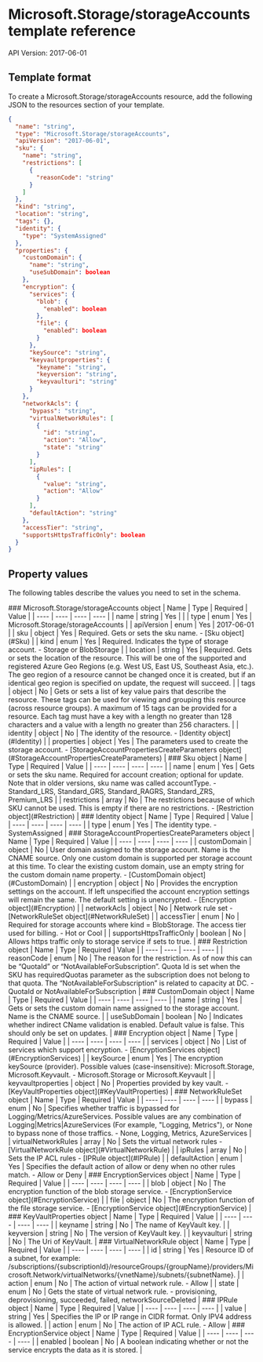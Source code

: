 # Microsoft.Storage/storageAccounts template reference
API Version: 2017-06-01
## Template format

To create a Microsoft.Storage/storageAccounts resource, add the following JSON to the resources section of your template.

```json
{
  "name": "string",
  "type": "Microsoft.Storage/storageAccounts",
  "apiVersion": "2017-06-01",
  "sku": {
    "name": "string",
    "restrictions": [
      {
        "reasonCode": "string"
      }
    ]
  },
  "kind": "string",
  "location": "string",
  "tags": {},
  "identity": {
    "type": "SystemAssigned"
  },
  "properties": {
    "customDomain": {
      "name": "string",
      "useSubDomain": boolean
    },
    "encryption": {
      "services": {
        "blob": {
          "enabled": boolean
        },
        "file": {
          "enabled": boolean
        }
      },
      "keySource": "string",
      "keyvaultproperties": {
        "keyname": "string",
        "keyversion": "string",
        "keyvaulturi": "string"
      }
    },
    "networkAcls": {
      "bypass": "string",
      "virtualNetworkRules": [
        {
          "id": "string",
          "action": "Allow",
          "state": "string"
        }
      ],
      "ipRules": [
        {
          "value": "string",
          "action": "Allow"
        }
      ],
      "defaultAction": "string"
    },
    "accessTier": "string",
    "supportsHttpsTrafficOnly": boolean
  }
}
```
## Property values

The following tables describe the values you need to set in the schema.

<a id="Microsoft.Storage/storageAccounts" />
### Microsoft.Storage/storageAccounts object
|  Name | Type | Required | Value |
|  ---- | ---- | ---- | ---- |
|  name | string | Yes |  |
|  type | enum | Yes | Microsoft.Storage/storageAccounts |
|  apiVersion | enum | Yes | 2017-06-01 |
|  sku | object | Yes | Required. Gets or sets the sku name. - [Sku object](#Sku) |
|  kind | enum | Yes | Required. Indicates the type of storage account. - Storage or BlobStorage |
|  location | string | Yes | Required. Gets or sets the location of the resource. This will be one of the supported and registered Azure Geo Regions (e.g. West US, East US, Southeast Asia, etc.). The geo region of a resource cannot be changed once it is created, but if an identical geo region is specified on update, the request will succeed. |
|  tags | object | No | Gets or sets a list of key value pairs that describe the resource. These tags can be used for viewing and grouping this resource (across resource groups). A maximum of 15 tags can be provided for a resource. Each tag must have a key with a length no greater than 128 characters and a value with a length no greater than 256 characters. |
|  identity | object | No | The identity of the resource. - [Identity object](#Identity) |
|  properties | object | Yes | The parameters used to create the storage account. - [StorageAccountPropertiesCreateParameters object](#StorageAccountPropertiesCreateParameters) |


<a id="Sku" />
### Sku object
|  Name | Type | Required | Value |
|  ---- | ---- | ---- | ---- |
|  name | enum | Yes | Gets or sets the sku name. Required for account creation; optional for update. Note that in older versions, sku name was called accountType. - Standard_LRS, Standard_GRS, Standard_RAGRS, Standard_ZRS, Premium_LRS |
|  restrictions | array | No | The restrictions because of which SKU cannot be used. This is empty if there are no restrictions. - [Restriction object](#Restriction) |


<a id="Identity" />
### Identity object
|  Name | Type | Required | Value |
|  ---- | ---- | ---- | ---- |
|  type | enum | Yes | The identity type. - SystemAssigned |


<a id="StorageAccountPropertiesCreateParameters" />
### StorageAccountPropertiesCreateParameters object
|  Name | Type | Required | Value |
|  ---- | ---- | ---- | ---- |
|  customDomain | object | No | User domain assigned to the storage account. Name is the CNAME source. Only one custom domain is supported per storage account at this time. To clear the existing custom domain, use an empty string for the custom domain name property. - [CustomDomain object](#CustomDomain) |
|  encryption | object | No | Provides the encryption settings on the account. If left unspecified the account encryption settings will remain the same. The default setting is unencrypted. - [Encryption object](#Encryption) |
|  networkAcls | object | No | Network rule set - [NetworkRuleSet object](#NetworkRuleSet) |
|  accessTier | enum | No | Required for storage accounts where kind = BlobStorage. The access tier used for billing. - Hot or Cool |
|  supportsHttpsTrafficOnly | boolean | No | Allows https traffic only to storage service if sets to true. |


<a id="Restriction" />
### Restriction object
|  Name | Type | Required | Value |
|  ---- | ---- | ---- | ---- |
|  reasonCode | enum | No | The reason for the restriction. As of now this can be “QuotaId” or “NotAvailableForSubscription”. Quota Id is set when the SKU has requiredQuotas parameter as the subscription does not belong to that quota. The “NotAvailableForSubscription” is related to capacity at DC. - QuotaId or NotAvailableForSubscription |


<a id="CustomDomain" />
### CustomDomain object
|  Name | Type | Required | Value |
|  ---- | ---- | ---- | ---- |
|  name | string | Yes | Gets or sets the custom domain name assigned to the storage account. Name is the CNAME source. |
|  useSubDomain | boolean | No | Indicates whether indirect CName validation is enabled. Default value is false. This should only be set on updates. |


<a id="Encryption" />
### Encryption object
|  Name | Type | Required | Value |
|  ---- | ---- | ---- | ---- |
|  services | object | No | List of services which support encryption. - [EncryptionServices object](#EncryptionServices) |
|  keySource | enum | Yes | The encryption keySource (provider). Possible values (case-insensitive):  Microsoft.Storage, Microsoft.Keyvault. - Microsoft.Storage or Microsoft.Keyvault |
|  keyvaultproperties | object | No | Properties provided by key vault. - [KeyVaultProperties object](#KeyVaultProperties) |


<a id="NetworkRuleSet" />
### NetworkRuleSet object
|  Name | Type | Required | Value |
|  ---- | ---- | ---- | ---- |
|  bypass | enum | No | Specifies whether traffic is bypassed for Logging/Metrics/AzureServices. Possible values are any combination of Logging|Metrics|AzureServices (For example, "Logging, Metrics"), or None to bypass none of those traffics. - None, Logging, Metrics, AzureServices |
|  virtualNetworkRules | array | No | Sets the virtual network rules - [VirtualNetworkRule object](#VirtualNetworkRule) |
|  ipRules | array | No | Sets the IP ACL rules - [IPRule object](#IPRule) |
|  defaultAction | enum | Yes | Specifies the default action of allow or deny when no other rules match. - Allow or Deny |


<a id="EncryptionServices" />
### EncryptionServices object
|  Name | Type | Required | Value |
|  ---- | ---- | ---- | ---- |
|  blob | object | No | The encryption function of the blob storage service. - [EncryptionService object](#EncryptionService) |
|  file | object | No | The encryption function of the file storage service. - [EncryptionService object](#EncryptionService) |


<a id="KeyVaultProperties" />
### KeyVaultProperties object
|  Name | Type | Required | Value |
|  ---- | ---- | ---- | ---- |
|  keyname | string | No | The name of KeyVault key. |
|  keyversion | string | No | The version of KeyVault key. |
|  keyvaulturi | string | No | The Uri of KeyVault. |


<a id="VirtualNetworkRule" />
### VirtualNetworkRule object
|  Name | Type | Required | Value |
|  ---- | ---- | ---- | ---- |
|  id | string | Yes | Resource ID of a subnet, for example: /subscriptions/{subscriptionId}/resourceGroups/{groupName}/providers/Microsoft.Network/virtualNetworks/{vnetName}/subnets/{subnetName}. |
|  action | enum | No | The action of virtual network rule. - Allow |
|  state | enum | No | Gets the state of virtual network rule. - provisioning, deprovisioning, succeeded, failed, networkSourceDeleted |


<a id="IPRule" />
### IPRule object
|  Name | Type | Required | Value |
|  ---- | ---- | ---- | ---- |
|  value | string | Yes | Specifies the IP or IP range in CIDR format. Only IPV4 address is allowed. |
|  action | enum | No | The action of IP ACL rule. - Allow |


<a id="EncryptionService" />
### EncryptionService object
|  Name | Type | Required | Value |
|  ---- | ---- | ---- | ---- |
|  enabled | boolean | No | A boolean indicating whether or not the service encrypts the data as it is stored. |

